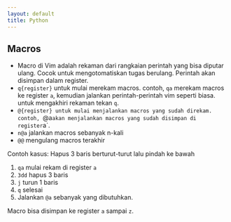 ```yaml
---
layout: default
title: Python
---
```


## Macros
- Macro di Vim adalah rekaman dari rangkaian perintah yang bisa diputar ulang. Cocok untuk mengotomatiskan tugas berulang. Perintah akan disimpan dalam register.
- `q{register}` untuk mulai merekam macros. contoh, `qa` merekam macros ke register `a`, kemudian jalankan perintah-perintah vim seperti biasa. untuk mengakhiri rekaman tekan `q`.
- `@{register} untuk mulai menjalankan macros yang sudah direkam. contoh, `@a` akan menjalankan macros yang sudah disimpan di register `a`.
- `n@a` jalankan macros sebanyak n-kali
- `@@` mengulang macros terakhir

Contoh kasus: Hapus 3 baris berturut-turut lalu pindah ke bawah
1. `qa` mulai rekam di register `a`
2. `3dd` hapus 3 baris
3. `j` turun 1 baris
4. `q` selesai
5. Jalankan `@a` sebanyak yang dibutuhkan.

Macro bisa disimpan ke register `a` sampai `z`.
